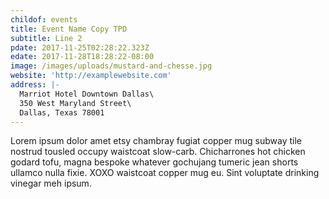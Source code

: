 ```yaml
---
childof: events
title: Event Name Copy TPD
subtitle: Line 2
pdate: 2017-11-25T02:28:22.323Z
edate: 2017-11-28T18:28:22-08:00
image: /images/uploads/mustard-and-chesse.jpg
website: 'http://examplewebsite.com'
address: |-
  Marriot Hotel Downtown Dallas\
  350 West Maryland Street\
  Dallas, Texas 78001
---
```

Lorem ipsum dolor amet etsy chambray fugiat copper mug subway tile nostrud tousled occupy waistcoat slow-carb. Chicharrones hot chicken godard tofu, magna bespoke whatever gochujang tumeric jean shorts ullamco nulla fixie. XOXO waistcoat copper mug eu. Sint voluptate drinking vinegar meh ipsum.
